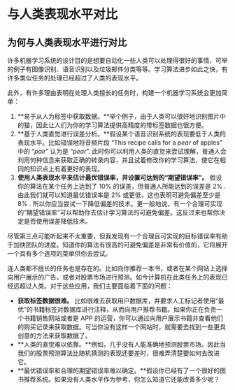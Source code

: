 # 与人类表现水平对比
## 为何与人类表现水平进行对比


许多机器学习系统的设计目的是想要自动化一些人类可以处理得很好的事情，可举的例子有图像识别、语音识别以及垃圾邮件分类等等。学习算法进步如此之快，有许多类似任务的处理已经超过了人类的表现水平。

此外，有许多理由表明在处理人类擅长的任务时，构建一个机器学习系统会更加简单：

1. **易于从人为标签中获取数据。**举个例子，由于人类可以很好地识别图片中的猫，因此让人们为你的学习算法提供高精度的带标签数据也很方便。
2. **基于人类直觉进行误差分析。**假设某个语音识别系统的表现要低于人类的表现水平。比如错误地将音频片段 “This recipe calls for a *pear* of apples” 中的 “*pair*” 认为是 “*pear*”. 此时你可以利用人类的直觉来尝试理解，普通人会利用何种信息来获取正确的转录内容，并且试着修改你的学习算法，使它在相同的知识点上有着更好的表现。
3. **使用人类表现水平来估计最优错误率，并设置可达到的“期望错误率”。** 假设你的算法在某个任务上达到了 10% 的误差，但普通人所能达到的误差是 2% . 由此我们就可以知道最优错误率是 2% 或更低，这也表明可避免偏差至少是 8% . 所以你应当尝试一下降低偏差的技术。更一般地说，有一个合理可实现的“期望错误率”可以帮助你去估计学习算法的可避免偏差。这反过来也帮你决定是否使用误差降低技术。 

尽管第三点可能听起来不太重要，但我发现有一个合理且可实现的目标错误率有助于加快团队的进度。知道你的算法有很高的可避免偏差是非常有价值的，它将展开一个具有多个选项的菜单供你去尝试。

连人类都不擅长的任务也是存在的。比如向你推荐一本书，或者在某个网站上选择向用户展示的广告，或者对股票市场进行预测。如今计算机在此类任务上的表现已经远超过人类。对于这些应用，我们主要面临着下面的问题：

- **获取标签数据很难。** 比如很难去获取用户数据库，并要求人工标记者使用“最优”的书籍标签对数据库进行注释，从而向用户推荐书籍。如果你正在负责一个书籍销售网站或者是 APP 的运营，你可以通过向用户展示书籍并查看他们的购买记录来获取数据。可当你没有这样一个网站时，就需要去找到一些更具创意的方法来获取数据了。
- **人类的直觉难以依靠。**例如，几乎没有人能准确地预测股票市场。因此当我们的股票预测算法比随机猜测的表现还要差时，很难弄清楚要如何去改进它。
- **最优错误率和合理的期望错误率难以确定。**假设你已经有了一个很好的图书推荐系统。如果没有人类水平作为参考，你怎么知道它还能改善多少呢？